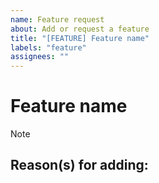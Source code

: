 ```yaml
---
name: Feature request
about: Add or request a feature
title: "[FEATURE] Feature name"
labels: "feature"
assignees: ""
---
```


# Feature name

> [!NOTE]
>
> <!-- Please provide at least short description of the feature here -->

## Reason(s) for adding:

 <!-- List here all of the reason(s) why we should add this -->